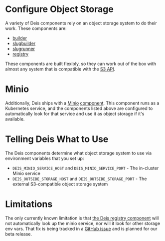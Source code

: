 # Configure Object Storage

A variety of Deis components rely on an object storage system to do their work. These components are:

- [builder](https://github.com/deis/builder)
- [slugbuilder](https://github.com/deis/slugbuilder)
- [slugrunner](https://github.com/deis/slugrunner)
- [registry](https://github.com/deis/registry)

These components are built flexibly, so they can work out of the box with almost any system that is compatible with the [S3 API](http://docs.aws.amazon.com/AmazonS3/latest/API/APIRest.html).

# Minio

Additionally, Deis ships with a [Minio](http://minio.io) [component](https://github.com/deis/minio). This component runs as a Kubernetes service, and the components listed above are configured to automatically look for that service and use it as object storage if it's available.

# Telling Deis What to Use

The Deis components determine what object storage system to use via environment variables that you set up:

- `DEIS_MINIO_SERVICE_HOST` and `DEIS_MINIO_SERVICE_PORT` - The in-cluster Minio service
- `DEIS_OUTSIDE_STORAGE_HOST` and `DEIS_OUTSIDE_STORAGE_PORT` - The external S3-compatible object storage system

# Limitations

The only currently known limitation is that [the Deis registry component](https://github.com/deis/registry) will not automatically look up the minio service, nor will it look for other storage env vars. That fix is being tracked in a [GitHub issue](https://github.com/deis/registry/issues/7) and is planned for our beta release.
